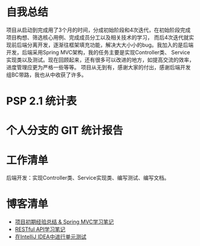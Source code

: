 # 自我总结
项目从启动到完成用了3个月的时间，分成初始阶段和4次迭代，在初始阶段完成项目构想、筛选核心用例、完成成员分工以及相关技术的学习，
而后4次迭代就实现前后端分离开发，逐渐往框架填充功能，解决大大小小的bug。我加入的是后端开发，后端采用Spring MVC架构，我的任务主要是实现Controller类、
Service实现类以及测试。现在回顾起来，还有很多可以改进的地方，如提高交流的效率，进度管理应更为严格一些等等。
项目从无到有，感谢大家的付出，感谢后端开发组BC带路，我也从中收获了许多。

# PSP 2.1 统计表

# 个人分支的 GIT 统计报告

# 工作清单
后端开发：实现Controller类、Service实现类、编写测试、编写文档。

# 博客清单
* [项目初期经验总结 & Spring MVC学习笔记 ](https://blog.csdn.net/vinsms/article/details/79932192)
* [RESTful API学习笔记](https://blog.csdn.net/vinsms/article/details/79980638)
* [在IntelliJ IDEA中进行单元测试](https://blog.csdn.net/vinsms/article/details/80858944)
